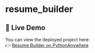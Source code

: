 # resume_builder
## 🚀 Live Demo
You can view the deployed project here:  
👉 [Resume Builder on PythonAnywhere](https://1234a.pythonanywhere.com)
